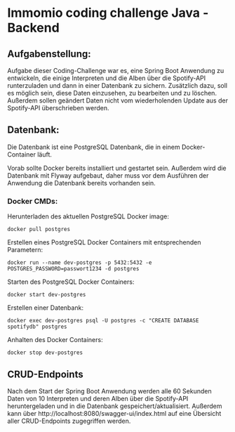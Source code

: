 # Immomio coding challenge Java - Backend

## Aufgabenstellung:
Aufgabe dieser Coding-Challenge war es, eine Spring Boot Anwendung zu entwickeln, die einige Interpreten und die Alben 
über die Spotify-API runterzuladen und dann in einer Datenbank zu sichern. Zusätzlich dazu, soll es möglich sein, diese 
Daten einzusehen, zu bearbeiten und zu löschen. Außerdem sollen geändert Daten nicht vom wiederholenden Update aus der
Spotify-API überschrieben werden.

## Datenbank:
Die Datenbank ist eine PostgreSQL Datenbank, die in einem Docker-Container läuft. 

Vorab sollte Docker bereits installiert und gestartet sein. Außerdem wird die Datenbank mit Flyway aufgebaut, 
daher muss vor dem Ausführen der Anwendung die Datenbank bereits vorhanden sein.

### Docker CMDs:

Herunterladen des aktuellen PostgreSQL Docker image:
```shell
docker pull postgres
```

Erstellen eines PostgreSQL Docker Containers mit entsprechenden Parametern:
```shell
docker run --name dev-postgres -p 5432:5432 -e POSTGRES_PASSWORD=passwort1234 -d postgres
```

Starten des PostgreSQL Docker Containers:
```shell
docker start dev-postgres
```

Erstellen einer Datenbank:
```shell
docker exec dev-postgres psql -U postgres -c "CREATE DATABASE spotifydb" postgres
```

Anhalten des Docker Containers:
```shell
docker stop dev-postgres
```

## CRUD-Endpoints
Nach dem Start der Spring Boot Anwendung werden alle 60 Sekunden Daten von 10 Interpreten und deren Alben über die 
Spotify-API heruntergeladen und in die Datenbank gespeichert/aktualisiert. Außerdem kann über 
http://localhost:8080/swagger-ui/index.html auf eine Übersicht aller CRUD-Endpoints zugegriffen werden.


